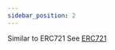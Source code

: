 ```yaml
---
sidebar_position: 2
---
```

Similar to ERC721
See [ERC721](/docs/admin-panel/hierarchy/ERC721/template/)
